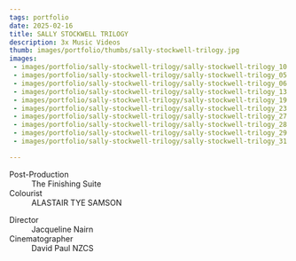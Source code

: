 ```yaml
---
tags: portfolio
date: 2025-02-16
title: SALLY STOCKWELL TRILOGY
description: 3x Music Videos
thumb: images/portfolio/thumbs/sally-stockwell-trilogy.jpg
images:
 - images/portfolio/sally-stockwell-trilogy/sally-stockwell-trilogy_10.jpg
 - images/portfolio/sally-stockwell-trilogy/sally-stockwell-trilogy_05.jpg
 - images/portfolio/sally-stockwell-trilogy/sally-stockwell-trilogy_06.jpg
 - images/portfolio/sally-stockwell-trilogy/sally-stockwell-trilogy_13.jpg
 - images/portfolio/sally-stockwell-trilogy/sally-stockwell-trilogy_19.jpg
 - images/portfolio/sally-stockwell-trilogy/sally-stockwell-trilogy_23.jpg
 - images/portfolio/sally-stockwell-trilogy/sally-stockwell-trilogy_27.jpg
 - images/portfolio/sally-stockwell-trilogy/sally-stockwell-trilogy_28.jpg
 - images/portfolio/sally-stockwell-trilogy/sally-stockwell-trilogy_29.jpg
 - images/portfolio/sally-stockwell-trilogy/sally-stockwell-trilogy_31.jpg

---
```


<dl>
  <dt>Post-Production</dt>
  <dd>The Finishing Suite</dd>

  <dt>Colourist</dt>
  <dd>ALASTAIR TYE SAMSON</dd>
</dl>

<dl>
  <dt>Director</dt>
  <dd>Jacqueline Nairn</dd>

  <dt>Cinematographer</dt>
  <dd>David Paul NZCS</dd>
</dl>
